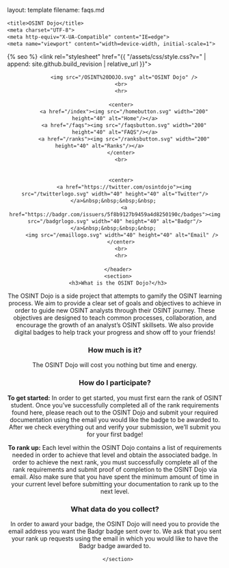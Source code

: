 <!DOCTYPE html>
<html lang="{{ site.lang | default: "en-US" }}">
  <head>
    

layout: template
filename: faqs.md

    <title>OSINT Dojo</title>
    <meta charset="UTF-8">
    <meta http-equiv="X-UA-Compatible" content="IE=edge">
    <meta name="viewport" content="width=device-width, initial-scale=1">

{% seo %}
    <link rel="stylesheet" href="{{ "/assets/css/style.css?v=" | append: site.github.build_revision | relative_url }}">
    <!--[if lt IE 9]>
    <script src="https://cdnjs.cloudflare.com/ajax/libs/html5shiv/3.7.3/html5shiv.min.js"></script>
    <![endif]-->
    
    
<style>
hr{
  border: 2px solid black;
  border-radius: 5px;
}
</style>

    
  </head>
  <body>
    <div class="wrapper">
      <header>

          <img src="/OSINT%20DOJO.svg" alt="OSINT Dojo" />
        <br>
        <hr>
        
        <center>
          <a href="/index"><img src="/homebutton.svg" width="200" height="40" alt="Home"/></a>
          <a href="/faqs"><img src="/faqsbutton.svg" width="200" height="40" alt="FAQS"/></a>
          <a href="/ranks"><img src="/ranksbutton.svg" width="200" height="40" alt="Ranks"/></a>          
        </center>
        <br>
        
                
        <center>
          <a href="https://twitter.com/osintdojo"><img src="/twitterlogo.svg" width="40" height="40" alt="Twitter"/></a>&nbsp;&nbsp;&nbsp;&nbsp; 
          <a href="https://badgr.com/issuers/5f8b9127b9459a4d8250190c/badges"><img src="/badgrlogo.svg" width="40" height="40" alt="Badgr"/></a>&nbsp;&nbsp;&nbsp;&nbsp; 
          <img src="/emaillogo.svg" width="40" height="40" alt="Email" />        
        </center>
        <br>
        <hr>
        
      </header>
      <section>
      <h3>What is the OSINT Dojo?</h3>
<p>The OSINT Dojo is a side project that attempts to gamify the OSINT learning process. We aim to provide a clear set of goals and objectives to achieve in order to guide new OSINT analysts through their OSINT journey.  These objectives are designed to teach common processes, collaboration, and encourage the growth of an analyst’s OSINT skillsets. We also provide digital badges to help track your progress and show off to your friends!</p>

<h3>How much is it?</h3>
<p>The OSINT Dojo will cost you nothing but time and energy. </p>

<h3>How do I participate?</h3>
<p><b>To get started:</b> In order to get started, you must first earn the rank of OSINT student. Once you’ve successfully completed all of the rank requirements found here, please reach out to the OSINT Dojo and submit your required documentation using the email you would like the badge to be awarded to. After we check everything out and verify your submission, we’ll submit you for your first badge!</p>

<p><b>To rank up:</b> Each level within the OSINT Dojo contains a list of requirements needed in order to achieve that level and obtain the associated badge. In order to achieve the next rank, you must successfully complete all of the rank requirements and submit proof of completion to the OSINT Dojo via email. Also make sure that you have spent the minimum amount of time in your current level before submitting your documentation to rank up to the next level. </p>

<h3>What data do you collect?</h3>
<p>In order to award your badge, the OSINT Dojo will need you to provide the email address you want the Badgr badge sent over to. We ask that you sent your rank up requests using the email in which you would like to have the Badgr badge awarded to. </p>


      </section>

  </body>
</html>

